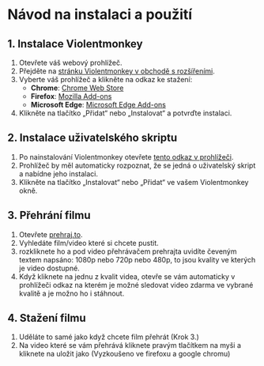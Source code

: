 # Návod na instalaci a použití

## 1. Instalace Violentmonkey

1. Otevřete váš webový prohlížeč.
2. Přejděte na [stránku Violentmonkey v obchodě s rozšířeními](https://violentmonkey.github.io/get-it/).
3. Vyberte váš prohlížeč a klikněte na odkaz ke stažení:
   - **Chrome**: [Chrome Web Store](https://chrome.google.com/webstore/detail/violentmonkey/djhkmfcnlfaeibkfbhpaibdjbajbbaea)
   - **Firefox**: [Mozilla Add-ons](https://addons.mozilla.org/en-US/firefox/addon/violentmonkey/)
   - **Microsoft Edge**: [Microsoft Edge Add-ons](https://microsoftedge.microsoft.com/addons/detail/violentmonkey/mkpkkjpbcbkmafbhpdmcjbfkjpkkbfig)
4. Klikněte na tlačítko „Přidat“ nebo „Instalovat“ a potvrďte instalaci.

## 2. Instalace uživatelského skriptu

   1. Po nainstalování Violentmonkey otevřete [tento odkaz v prohlížeči](https://github.com/bekucera/prehrajto-violentmonkey/raw/main/prehrajto.user.js).
   2. Prohlížeč by měl automaticky rozpoznat, že se jedná o uživatelský skript a nabídne jeho instalaci.
   3. Klikněte na tlačítko „Instalovat“ nebo „Přidat“ ve vašem Violentmonkey okně.

## 3. Přehrání filmu

   1. Otevřete [prehraj.to](https://prehraj.to/).
   2. Vyhledáte film/video které si chcete pustit.
   3. rozkliknete ho a pod video přehrávačem prehrajta uvidíte čeveným textem napsáno: 1080p nebo 720p nebo 480p, to jsou kvality ve kterých je video dostupné.
   4. Když kliknete na jednu z kvalit videa, otevře se vám automaticky v prohlížeči odkaz na kterém je možné sledovat video zdarma ve vybrané kvalitě a je možno ho i stáhnout.

## 4. Stažení filmu

   1. Uděláte to samé jako když chcete film přehrát (Krok 3.)
   2. Na video které se vám přehrává kliknete pravým tlačítkem na myši a kliknete na uložit jako (Vyzkoušeno ve firefoxu a google chromu)
